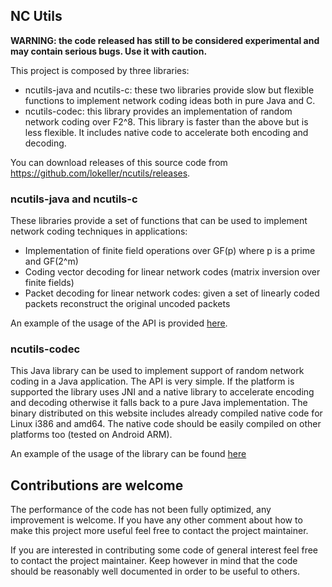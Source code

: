 ## NC Utils ##
**WARNING: the code released has still to be considered experimental and may contain serious bugs. Use it with caution.**

This project is composed by three libraries:

  * ncutils-java and ncutils-c: these two libraries provide slow but flexible functions to implement network coding ideas both in pure Java and C.
  * ncutils-codec: this library provides an implementation of random network coding over F2^8. This library is faster than the above but is less flexible. It includes native code to accelerate both encoding and decoding.

You can download releases of this source code from https://github.com/lokeller/ncutils/releases.

### ncutils-java and ncutils-c ###

These libraries provide a set of functions that can be used to implement network coding techniques in applications:

  * Implementation of finite field operations over GF(p) where p is a prime and GF(2^m)
  * Coding vector decoding for linear network codes (matrix inversion over finite fields)
  * Packet decoding for linear network codes: given a set of linearly coded packets reconstruct the original uncoded packets

An example of the usage of the API is provided [here](http://code.google.com/p/ncutils/wiki/Documentation?tm=6).

### ncutils-codec ###

This Java library can be used to implement support of random network coding in a Java application. The API is very simple. If the platform is supported the library uses JNI and a native library to accelerate encoding and decoding otherwise it falls back to a pure Java implementation. The binary distributed on this website includes already compiled native code for Linux i386 and amd64. The native code should be easily compiled on other platforms too (tested on Android ARM).

An example of the usage of the library can be found [here](http://code.google.com/p/ncutils/source/browse/examples/java/Example.java?repo=ncutils-codec)

## Contributions are welcome ##

The performance of the code has not been fully optimized, any improvement is welcome. If you have any other comment about how to make this project more useful feel free to contact the project maintainer.

If you are interested in contributing some code of general interest feel free to contact the project maintainer. Keep however in mind that the code should be reasonably well documented in order to be useful to others.
